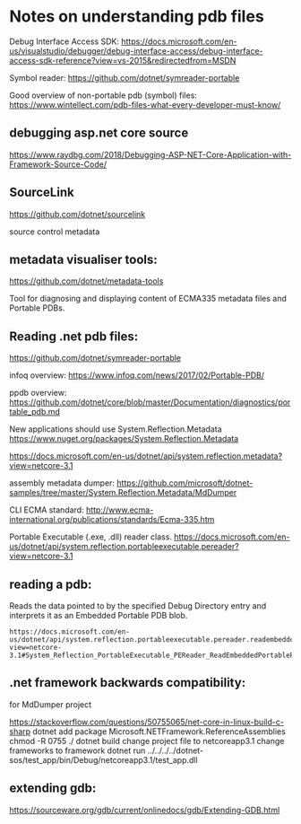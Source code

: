 # Notes on understanding pdb files

Debug Interface Access SDK:
https://docs.microsoft.com/en-us/visualstudio/debugger/debug-interface-access/debug-interface-access-sdk-reference?view=vs-2015&redirectedfrom=MSDN

Symbol reader:
https://github.com/dotnet/symreader-portable

Good overview of non-portable pdb (symbol) files:
https://www.wintellect.com/pdb-files-what-every-developer-must-know/

## debugging asp.net core source

https://www.raydbg.com/2018/Debugging-ASP-NET-Core-Application-with-Framework-Source-Code/

## SourceLink

https://github.com/dotnet/sourcelink

source control metadata

## metadata visualiser tools:
https://github.com/dotnet/metadata-tools

Tool for diagnosing and displaying content of ECMA335 metadata files and Portable PDBs.


## Reading .net pdb files:
https://github.com/dotnet/symreader-portable

infoq overview:
https://www.infoq.com/news/2017/02/Portable-PDB/

ppdb overview:
https://github.com/dotnet/core/blob/master/Documentation/diagnostics/portable_pdb.md

New applications should use System.Reflection.Metadata
https://www.nuget.org/packages/System.Reflection.Metadata

https://docs.microsoft.com/en-us/dotnet/api/system.reflection.metadata?view=netcore-3.1

assembly metadata dumper:
https://github.com/microsoft/dotnet-samples/tree/master/System.Reflection.Metadata/MdDumper

CLI ECMA standard:
http://www.ecma-international.org/publications/standards/Ecma-335.htm

Portable Executable (.exe, .dll) reader class.
https://docs.microsoft.com/en-us/dotnet/api/system.reflection.portableexecutable.pereader?view=netcore-3.1

## reading a pdb:

Reads the data pointed to by the specified Debug Directory entry and interprets it as an Embedded Portable PDB blob.

```
https://docs.microsoft.com/en-us/dotnet/api/system.reflection.portableexecutable.pereader.readembeddedportablepdbdebugdirectorydata?view=netcore-3.1#System_Reflection_PortableExecutable_PEReader_ReadEmbeddedPortablePdbDebugDirectoryData_System_Reflection_PortableExecutable_DebugDirectoryEntry_
```


## .net framework backwards compatibility:
for MdDumper project

https://stackoverflow.com/questions/50755065/net-core-in-linux-build-c-sharp
dotnet add package Microsoft.NETFramework.ReferenceAssemblies
chmod -R 0755 ./
dotnet build
change project file to netcoreapp3.1
change frameworks to framework
dotnet run ../../../../dotnet-sos/test_app/bin/Debug/netcoreapp3.1/test_app.dll


## extending gdb:

https://sourceware.org/gdb/current/onlinedocs/gdb/Extending-GDB.html
